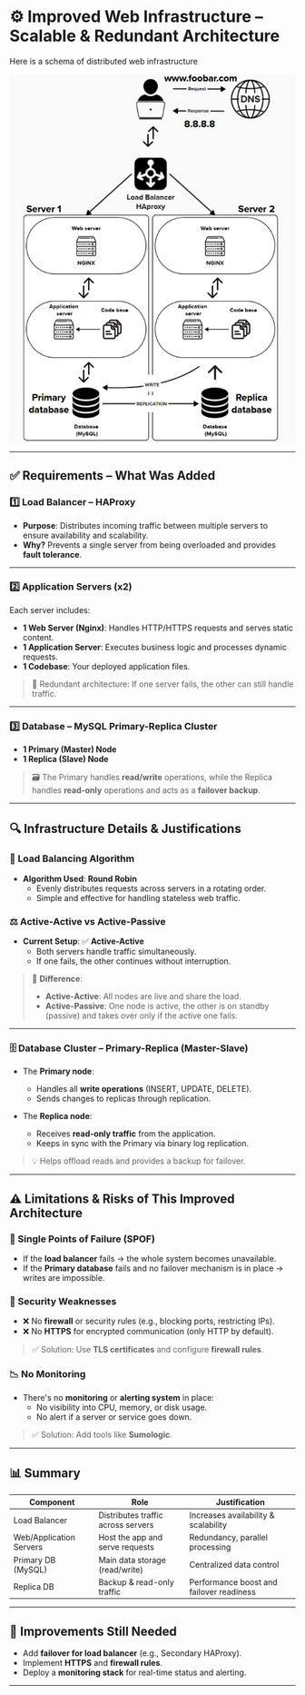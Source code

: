 # ⚙️ Improved Web Infrastructure – Scalable & Redundant Architecture

Here is a schema of distributed web infrastructure

![distributed web infrastructure](Diagrams/distributed_web_infrastructure.png)

---

## ✅ Requirements – What Was Added

### 1️⃣ Load Balancer – **HAProxy**

- **Purpose**: Distributes incoming traffic between multiple servers to ensure availability and scalability.
- **Why?** Prevents a single server from being overloaded and provides **fault tolerance**.

---

### 2️⃣ Application Servers (x2)

Each server includes:
- **1 Web Server (Nginx)**: Handles HTTP/HTTPS requests and serves static content.
- **1 Application Server**: Executes business logic and processes dynamic requests.
- **1 Codebase**: Your deployed application files.

> 🧱 Redundant architecture: If one server fails, the other can still handle traffic.

---

### 3️⃣ Database – **MySQL Primary-Replica Cluster**

- **1 Primary (Master) Node**
- **1 Replica (Slave) Node**

> 🗃 The Primary handles **read/write** operations, while the Replica handles **read-only** operations and acts as a **failover backup**.

---

## 🔍 Infrastructure Details & Justifications

### 🔁 Load Balancing Algorithm

- **Algorithm Used**: **Round Robin**
  - Evenly distributes requests across servers in a rotating order.
  - Simple and effective for handling stateless web traffic.

### ⚖️ Active-Active vs Active-Passive

- **Current Setup**: ✅ **Active-Active**
  - Both servers handle traffic simultaneously.
  - If one fails, the other continues without interruption.
  
> 🔄 **Difference**:
> - **Active-Active**: All nodes are live and share the load.
> - **Active-Passive**: One node is active, the other is on standby (passive) and takes over only if the active one fails.

---

### 🗄️ Database Cluster – Primary-Replica (Master-Slave)

- The **Primary node**:
  - Handles all **write operations** (INSERT, UPDATE, DELETE).
  - Sends changes to replicas through replication.
  
- The **Replica node**:
  - Receives **read-only traffic** from the application.
  - Keeps in sync with the Primary via binary log replication.

> 💡 Helps offload reads and provides a backup for failover.

---

## ⚠️ Limitations & Risks of This Improved Architecture

### 🔴 Single Points of Failure (SPOF)

- If the **load balancer** fails → the whole system becomes unavailable.
- If the **Primary database** fails and no failover mechanism is in place → writes are impossible.

### 🔐 Security Weaknesses

- ❌ No **firewall** or security rules (e.g., blocking ports, restricting IPs).
- ❌ No **HTTPS** for encrypted communication (only HTTP by default).
  
> ✅ Solution: Use **TLS certificates** and configure **firewall rules**.

### 📉 No Monitoring

- There's no **monitoring** or **alerting system** in place:
  - No visibility into CPU, memory, or disk usage.
  - No alert if a server or service goes down.

> ✅ Solution: Add tools like **Sumologic**.

---

## 📊 Summary

| Component         | Role                                              | Justification                                 |
|-------------------|---------------------------------------------------|-----------------------------------------------|
| Load Balancer     | Distributes traffic across servers                | Increases availability & scalability           |
| Web/Application Servers | Host the app and serve requests         | Redundancy, parallel processing                |
| Primary DB (MySQL) | Main data storage (read/write)                   | Centralized data control                       |
| Replica DB         | Backup & read-only traffic                       | Performance boost and failover readiness       |

---

## 🚧 Improvements Still Needed

- Add **failover for load balancer** (e.g., Secondary HAProxy).
- Implement **HTTPS** and **firewall rules**.
- Deploy a **monitoring stack** for real-time status and alerting.

---
